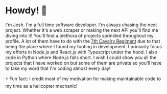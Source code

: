 # Howdy! 👋

<!--
**libertybell95/libertybell95** is a ✨ _special_ ✨ repository because its `README.md` (this file) appears on your GitHub profile.

Here are some ideas to get you started:

- 🔭 I’m currently working on ...
- 🌱 I’m currently learning ...
- 👯 I’m looking to collaborate on ...
- 🤔 I’m looking for help with ...
- 💬 Ask me about ...
- 📫 How to reach me: ...
- 😄 Pronouns: ...
- ⚡ Fun fact: ...
-->

I'm Josh. I'm a full time software developer. I'm always chasing the next project. Whether it's a web scraper or making the next API you'll find me diving into it! You'll find a plethora of projects sprinkled throughout my profile. A lot of them have to do with the [7th Cavalry Regiment](https://7cav.us) due to that being the place where I found my footing in development. I primarily focus my efforts in Node.js and React.js with Typescript under the hood. I also code in Python where Node.js falls short. I wish I could show you all the projects that I have worked on but some of them are private so you'll have to take my word that I'm coding almost every day!

⚡️ Fun fact: I credit most of my motivation for making maintainable code to my time as a helicopter mechanic!

